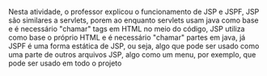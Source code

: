 Nesta atividade, o professor explicou o funcionamento de JSP e JSPF, JSP são similares a servlets, porem ao enquanto servlets usam java como base e é necessário "chamar" tags em HTML no meio do código, JSP utiliza como base o próprio HTML e é necessário "chamar" partes em java, já JSPF é uma forma estática de JSP, ou seja, algo que pode ser usado como uma parte de outros arquivos JSP, algo como um menu, por exemplo, que pode ser usado em todo o projeto
